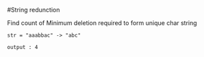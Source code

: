 #String redunction

Find count of Minimum deletion required to form unique char string

`str = "aaabbac" -> "abc"`

`output : 4`
